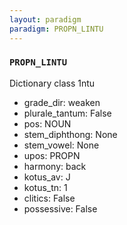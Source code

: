 ```yaml
---
layout: paradigm
paradigm: PROPN_LINTU
---
```

### ` PROPN_LINTU `

Dictionary class 1ntu
* grade_dir: weaken
* plurale_tantum: False
* pos: NOUN
* stem_diphthong: None
* stem_vowel: None
* upos: PROPN
* harmony: back
* kotus_av: J
* kotus_tn: 1
* clitics: False
* possessive: False
